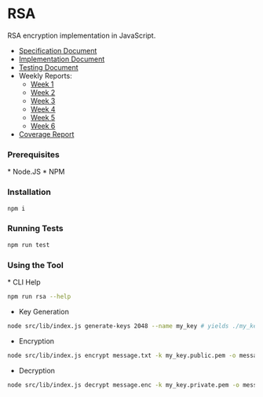 # RSA
RSA encryption implementation in JavaScript.

* [Specification Document](Documentation/Specification.md)
* [Implementation Document](Documentation/Implementation.md)
* [Testing Document](Documentation/Testing.md)
* Weekly Reports:
  * [Week 1](Documentation/WeeklyReports/Week1.md)
  * [Week 2](Documentation/WeeklyReports/Week2.md)
  * [Week 3](Documentation/WeeklyReports/Week3.md)
  * [Week 4](Documentation/WeeklyReports/Week4.md)
  * [Week 5](Documentation/WeeklyReports/Week5.md)
  * [Week 6](Documentation/WeeklyReports/Week6.md)
* [Coverage Report](https://github.com/anton-matveev-hel/RSA/commit/HEAD#comments)

<h3>Prerequisites</h3>
* Node.JS
* NPM

<h3>Installation</h3>

```bash
npm i
```

<h3>Running Tests</h3>

```bash
npm run test
```

<h3>Using the Tool</h3>
* CLI Help

```bash
npm run rsa --help
```
* Key Generation

```bash
node src/lib/index.js generate-keys 2048 --name my_key # yields ./my_key.public.pem and ./my_key.private.pem
```
* Encryption

```bash
node src/lib/index.js encrypt message.txt -k my_key.public.pem -o message.enc
```

* Decryption

```bash
node src/lib/index.js decrypt message.enc -k my_key.private.pem -o message.dec.txt
```
